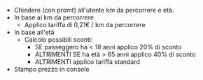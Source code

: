 <!-- calcolo del prezzo del biglietto del treno -->
<!-- BRAINSTORMING -->

- Chiedere (con promt) all'utente km da percorrere e età.
- In base ai km da percorrere
  - Applico tariffa di 0,21€ / km da percorrere
- In base all'età  
  - Calcolo possibili sconti: 
    - SE passeggero ha < 18 anni applico 20% di sconto
    - ALTRIMENTI SE ha età > 65 anni applico 40% di sconto
    - ALTRIMENTI applico tariffa standard
- Stampo prezzo in console     